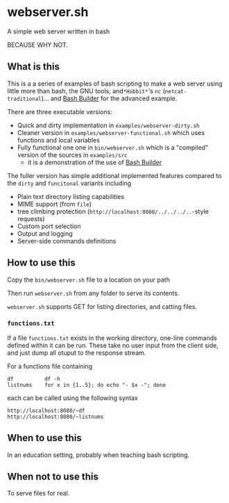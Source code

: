 # webserver.sh

A simple web server written in bash

BECAUSE WHY NOT.

## What is this

This is a a series of examples of bash scripting to make a web server using little more than bash, the GNU tools, and`*Hobbit*`'s `nc` (`netcat-traditional`)... and [Bash Builder][bbuild] for the advanced example.

There are three executable versions:

* Quick and dirty implementation in `examples/webserver-dirty.sh`
* Cleaner version in `examples/webserver-functional.sh` which uses functions and local variables
* Fully functional one one in `bin/webserver.sh` which is a "compiled" version of the sources in `examples/src`
	* it is a demonstration of the use of [Bash Builder][bbuild]

The fuller version has simple additional implemented features compared to the `dirty` and `funcitonal` variants including

* Plain text directory listing capabilities
* MIME support (from `file`)
* tree climbing protection (`http://localhost:8080/../../../..`-style requests)
* Custom port selection
* Output and logging
* Server-side commands definitions

## How to use this

Copy the `bin/webserver.sh` file to a location on your path

Then run `webserver.sh` from any folder to serve its contents.

`webserver.sh` supports GET for listing directories, and catting files.

### `functions.txt`

If a file `functions.txt` exists in the working directory, one-line commands defined within it can be run. These take no user input from the client side, and just dump all otuput to the response stream.

For a functions file containing

    df          df -h
    listnums    for x in {1..5}; do echo "- $x -"; done

each can be called using the following syntax

    http://localhost:8080/~df
    http://localhost:8080/~listnums

## When to use this

In an education setting, probably when teaching bash scripting.

## When not to use this

To serve files for real.






  [bbuild]: https://github.com/taikedz/bash-builder "Bash Builder"
